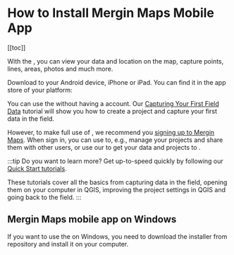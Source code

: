 # How to Install Mergin Maps Mobile App
[[toc]]

With the <MobileAppNameShort />, you can view your data and location on the map, capture points, lines, areas, photos and much more.

Download <MobileAppName /> to your Android device, iPhone or iPad. You can find it in the app store of your platform:

<AppDownload></AppDownload>

You can use the <MobileAppNameShort /> without having a <MainPlatformName /> account. Our [Capturing Your First Field Data](../../tutorials/capturing-first-data/) tutorial will show you how to create a project and capture your first data in the field.

However, to make full use of <MainPlatformNameLink />, we recommend you [signing up to Mergin Maps](../sign-up-to-mergin-maps/). When sign in, you can use <DashboardLink /> to, e.g., manage your projects and share them with other users, or use our <QGISPluginNameShort /> to get your data and projects to <QGIS link="en/site/forusers/download.html" text="QGIS" />.

:::tip
Do you want to learn more? Get up-to-speed quickly by following our [Quick Start tutorials](../../tutorials/capturing-first-data/).

These tutorials cover all the basics from capturing data in the field, opening them on your computer in QGIS, improving the project settings in QGIS and going back to the field.
:::

## Mergin Maps mobile app on Windows
If you want to use the <MobileAppNameShort /> on Windows, you need to download the <NoSpellcheck id=".exe" /> installer from <GitHubRepo id="MerginMaps/mobile/releases/latest" desc="MerginMaps/mobile" /> repository and install it on your computer.



